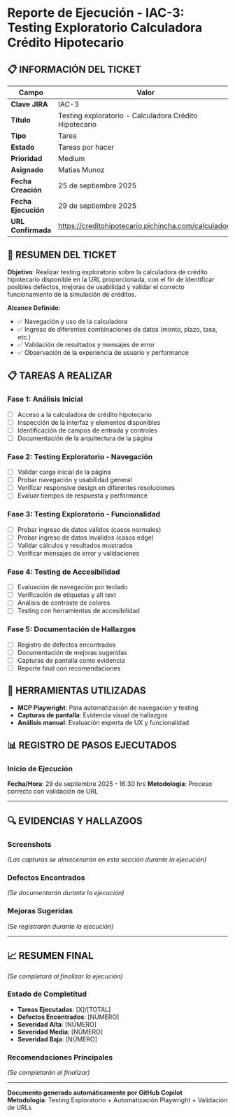 # Reporte de Ejecución - IAC-3: Testing Exploratorio Calculadora Crédito Hipotecario

## 📋 INFORMACIÓN DEL TICKET

| Campo | Valor |
|-------|--------|
| **Clave JIRA** | IAC-3 |
| **Título** | Testing exploratorio - Calculadora Crédito Hipotecario |
| **Tipo** | Tarea |
| **Estado** | Tareas por hacer |
| **Prioridad** | Medium |
| **Asignado** | Matias Munoz |
| **Fecha Creación** | 25 de septiembre 2025 |
| **Fecha Ejecución** | 29 de septiembre 2025 |
| **URL Confirmada** | https://creditohipotecario.pichincha.com/calculadora |

## 🎯 RESUMEN DEL TICKET

**Objetivo**: Realizar testing exploratorio sobre la calculadora de crédito hipotecario disponible en la URL proporcionada, con el fin de identificar posibles defectos, mejoras de usabilidad y validar el correcto funcionamiento de la simulación de créditos.

**Alcance Definido**:
- ✅ Navegación y uso de la calculadora
- ✅ Ingreso de diferentes combinaciones de datos (monto, plazo, tasa, etc.)
- ✅ Validación de resultados y mensajes de error
- ✅ Observación de la experiencia de usuario y performance

## 📋 TAREAS A REALIZAR

### Fase 1: Análisis Inicial
- [ ] Acceso a la calculadora de crédito hipotecario
- [ ] Inspección de la interfaz y elementos disponibles
- [ ] Identificación de campos de entrada y controles
- [ ] Documentación de la arquitectura de la página

### Fase 2: Testing Exploratorio - Navegación
- [ ] Validar carga inicial de la página
- [ ] Probar navegación y usabilidad general
- [ ] Verificar responsive design en diferentes resoluciones
- [ ] Evaluar tiempos de respuesta y performance

### Fase 3: Testing Exploratorio - Funcionalidad
- [ ] Probar ingreso de datos válidos (casos normales)
- [ ] Probar ingreso de datos inválidos (casos edge)
- [ ] Validar cálculos y resultados mostrados
- [ ] Verificar mensajes de error y validaciones

### Fase 4: Testing de Accesibilidad
- [ ] Evaluación de navegación por teclado
- [ ] Verificación de etiquetas y alt text
- [ ] Análisis de contraste de colores
- [ ] Testing con herramientas de accesibilidad

### Fase 5: Documentación de Hallazgos
- [ ] Registro de defectos encontrados
- [ ] Documentación de mejoras sugeridas
- [ ] Capturas de pantalla como evidencia
- [ ] Reporte final con recomendaciones

## 🔧 HERRAMIENTAS UTILIZADAS

- **MCP Playwright**: Para automatización de navegación y testing
- **Capturas de pantalla**: Evidencia visual de hallazgos
- **Análisis manual**: Evaluación experta de UX y funcionalidad

## 📊 REGISTRO DE PASOS EJECUTADOS

### Inicio de Ejecución
**Fecha/Hora**: 29 de septiembre 2025 - 16:30 hrs
**Metodología**: Proceso correcto con validación de URL

---

## 🔍 EVIDENCIAS Y HALLAZGOS

### Screenshots
*(Las capturas se almacenarán en esta sección durante la ejecución)*

### Defectos Encontrados
*(Se documentarán durante la ejecución)*

### Mejoras Sugeridas
*(Se registrarán durante la ejecución)*

---

## 📈 RESUMEN FINAL

*(Se completará al finalizar la ejecución)*

### Estado de Completitud
- **Tareas Ejecutadas**: [X]/[TOTAL]
- **Defectos Encontrados**: [NÚMERO]
- **Severidad Alta**: [NÚMERO]
- **Severidad Media**: [NÚMERO] 
- **Severidad Baja**: [NÚMERO]

### Recomendaciones Principales
*(Se completarán al finalizar)*

---
**Documento generado automáticamente por GitHub Copilot**  
**Metodología**: Testing Exploratorio + Automatización Playwright + Validación de URLs